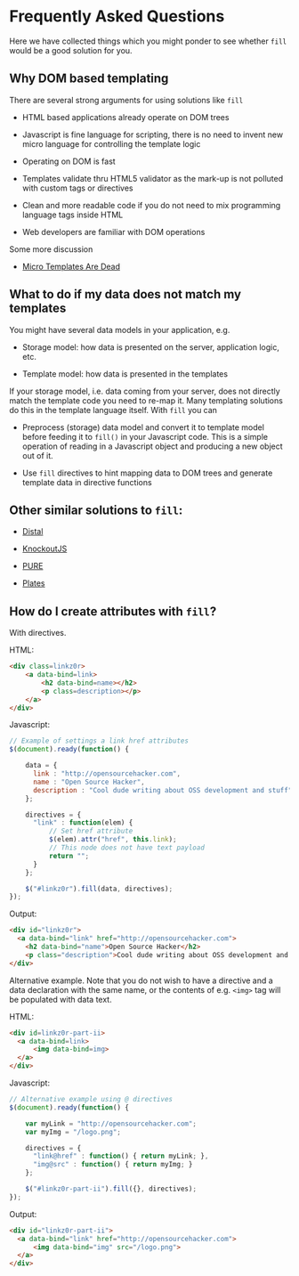 # Frequently Asked Questions

Here we have collected things which you might ponder to see whether `fill` would be a good solution for you. 

## Why DOM based templating

There are several strong arguments for using solutions like `fill`

* HTML based applications already operate on DOM trees

* Javascript is fine language for scripting, there is no need to invent new micro language for controlling the template logic

* Operating on DOM is fast

* Templates validate thru HTML5 validator as the mark-up is not polluted with custom tags or directives

* Clean and more readable code if you do not need to mix programming language tags inside HTML  

* Web developers are familiar with DOM operations

Some more discussion

* [Micro Templates Are Dead](http://blog.nodejitsu.com/micro-templates-are-dead)

## What to do if my data does not match my templates

You might have several data models in your application, e.g.

* Storage model: how data is presented on the server, application logic, etc.

* Template model: how data is presented in the templates

If your storage model, i.e. data coming from your server, does not directly match the template code you need to re-map it. Many templating solutions do this in the template language itself. With `fill` you can

* Preprocess (storage) data model and convert it to template model before feeding it to `fill()` in your Javascript code.
  This is a simple operation of reading in a Javascript object and producing a new object out of it.

* Use `fill` directives to hint mapping data to DOM trees and generate template data in directive functions

## Other similar solutions to `fill`:

* [Distal](http://code.google.com/p/distal/)

* [KnockoutJS](http://knockoutjs.com/)

* [PURE](http://beebole.com/pure/documentation/)

* [Plates](https://github.com/flatiron/plates)

## How do I create attributes with `fill`?

With directives.

HTML:

```html
<div class=linkz0r>
 	<a data-bind=link>
 		<h2 data-bind=name></h2>
 		<p class=description></p>
 	</a>  
</div>
```

Javascript:
```javascript
// Example of settings a link href attributes
$(document).ready(function() {

    data = {
      link : "http://opensourcehacker.com",
      name : "Open Source Hacker",
      description : "Cool dude writing about OSS development and stuff"
    };

    directives = {
      "link" : function(elem) { 
          // Set href attribute
          $(elem).attr("href", this.link);
          // This node does not have text payload 
          return ""; 
      }
    };

    $("#linkz0r").fill(data, directives);
});
```

Output:
```html
<div id="linkz0r">
  <a data-bind="link" href="http://opensourcehacker.com">
  	<h2 data-bind="name">Open Source Hacker</h2>
  	<p class="description">Cool dude writing about OSS development and stuff</p></a>  
</div>
```

Alternative example. Note that you do not wish to have a directive and a data declaration
with the same name, or the contents of e.g. `<img>` tag will be populated with data text.

HTML:
```html
<div id=linkz0r-part-ii>
  <a data-bind=link>
      <img data-bind=img>
  </a>
</div>
```

Javascript:
```javascript
// Alternative example using @ directives
$(document).ready(function() {

    var myLink = "http://opensourcehacker.com";
    var myImg = "/logo.png";

    directives = {
      "link@href" : function() { return myLink; },
      "img@src" : function() { return myImg; }
    };

    $("#linkz0r-part-ii").fill({}, directives);
});        
```

Output:
```html
<div id="linkz0r-part-ii">
  <a data-bind="link" href="http://opensourcehacker.com">
      <img data-bind="img" src="/logo.png">
  </a>
</div>
```

